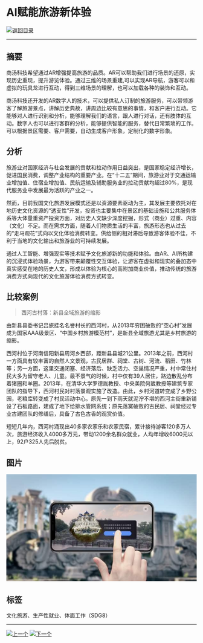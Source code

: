 # AI赋能旅游新体验

[![返回目录](http://img.shields.io/badge/点击-返回目录-875A7B.svg?style=flat&colorA=8F8F8F)](/)

----------

## 摘要

商汤科技希望通过AR增强提高旅游的品质。AR可以帮助我们进行场景的还原，实现历史重现，提升游览体验。通过三维的场景重建,可以实现AR导航，游客可以和虚拟的玩具龙进行互动，得到三维场景的理解，也可以加载各种的装饰和互动。

商汤科技还开发的AR数字人的技术，可以提供私人订制的旅游服务，可以带领游客了解旅游景点，讲解历史典故，讲周边比较有意思的事情，和客户进行互动。它能够对人进行识别和分析，能够理解我们的语言，跟人进行对话，还有肢体的互动。数字人也可以进行客群的分析，能够提供智能的服务，替代日常繁琐的工作。可以根据景区需要、客户需要，自动生成客户形象，定制化的数字形象。

## 分析

旅游业对国家经济与社会发展的贡献和拉动作用日益突出，是国家稳定经济增长，促进国民消费，调整产业结构的重要产业。在“十二五”期间，旅游业对于交通运输业增加值、住宿业增加值、民航运输及辅助服务业的拉动贡献均超过80%，是现代服务业中发展最为活跃的产业之一。

然而，目前我国文化旅游发展模式还是以资源要素驱动为主，其发展主要依托对在地历史文化资源的“透支性”开发，投资也主要集中在景区的基础设施和公共服务体系等大体量重资产投资方面，对历史人文缺少深度挖掘，形式（商业）过重、内容（文化）不足。而在需求方面，随着人们物质生活的丰富，旅游形态也从过去的“走马观花”式向以文化体验消费转变。供给侧的相对滞后导致游客体验不佳，不利于当地的文化输出和旅游业的可持续发展。

通过人工智能、增强现实等技术赋予文化旅游新的功能和体验。由AR、AI所构建的沉浸式体验场景，为游客带来颠覆性交互体验，让游客在虚拟和现实的叠加态中真实感受在地的历史人文，形成以体验为核心的高附加商业价值，推动传统的旅游消费方式向现代的文化旅游体验消费方式转变。

## 比较案例

> 西河古村落：新县全域旅游的缩影

由新县县委书记吕旅挂名名誉村长的西河村，从2013年穷困破败的“空心村”发展成为国家AAA级景区、“中国乡村旅游模范村”，是新县全域旅游尤其是乡村旅游的缩影。

西河村位于河南信阳新县周河乡西部，距新县县城21公里。2013年之前，西河村一方面具有较丰富的自然人文景观，古民居群、祠堂、古树、河流、稻田、竹林等；另一方面，这里交通闭塞、经济落后、缺乏活力、空巢情况严重，村中常住村民大多为留守老人、儿童。最不景气的时候，村中仅有39人居住，路边散乱分布着猪圈和羊圈。2013年，在清华大学罗德胤教授、中央美院何崴教授等建筑专家团队的指导下，西河村民对村落景观实施了改造。由此，乡村河道转变成了乡野公园，老粮库转变成了村民活动中心。原先一到下雨天就泥泞不堪的西河主街重新铺设了石板路面，建成了地下给排水管网系统；原先落寞破败的古民居、祠堂经过专业古建团队的修缮后，具备了古色古香的观赏价值。

短短几年内，西河村涌现出40多家农家乐和农家民宿，累计接待游客120多万人次，旅游经济收入4000多万元，带动1200余名群众就业，人均年增收6000元以上，92户325人先后脱贫。


## 图片

![图片](8.4.1.jpg)


## 标签

文化旅游、生产性就业、体面工作（SDG8）


----------

 [![上一个](http://img.shields.io/badge/查看-上一个-875A7B.svg?style=flat&colorA=8F8F8F)](https://doc.shanghaiopen.org.cn/case/8/3.html)
 [![下一个](http://img.shields.io/badge/查看-下一个-875A7B.svg?style=flat&colorA=8F8F8F)](https://doc.shanghaiopen.org.cn/case/9/1.html)
 
 
